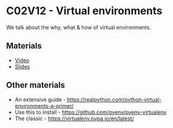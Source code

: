 # C02V12 - Virtual environments

We talk about the why, what & how of virtual environments.

## Materials

* [Video](https://youtu.be/lJnFFxKSUn0)
* [Slides](https://docs.google.com/presentation/d/1zSVbDd1Sc8lpMNP6jYaV1GL4754vH3Rr6U0Kl7Wq5vw/edit?usp=sharing)

## Other materials

* An extensive guide - <https://realpython.com/python-virtual-environments-a-primer/>
* Use this to install - <https://github.com/pyenv/pyenv-virtualenv>
* The classic - <https://virtualenv.pypa.io/en/latest/>
